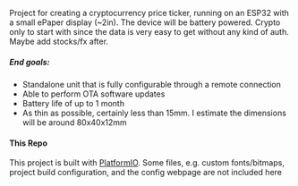Project for creating a cryptocurrency price ticker, running on an ESP32 with a small ePaper display (~2in). The device will be battery powered.
Crypto only to start with since the data is very easy to get without any kind of auth. Maybe add stocks/fx after.

##### End goals:
- Standalone unit that is fully configurable through a remote connection
- Able to perform OTA software updates
- Battery life of up to 1 month
- As thin as possible, certainly less than 15mm. I estimate the dimensions will be around 80x40x12mm

#### This Repo 
This project is built with [PlatformIO](https://platformio.org/). Some files, e.g. custom fonts/bitmaps, project build configuration, and the config webpage are not included here
